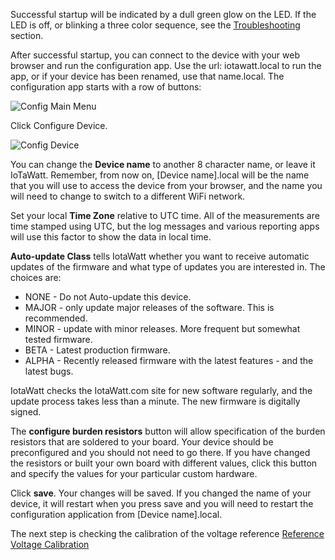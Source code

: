 Successful startup will be indicated by a dull green glow on the LED.  If the LED is off, or blinking a three color sequence, see the [Troubleshooting](https://github.com/boblemaire/IoTaWatt/wiki/Troubleshooting) section.

After successful startup, you can connect to the device with your web browser and run the configuration app. Use the url: iotawatt.local to run the app, or if your device has been renamed, use that name.local.  The configuration app starts with a row of buttons:

![Config Main Menu](http://iotawatt.com/Images/config_main_menu.PNG)

Click Configure Device.

![Config Device](http://iotawatt.com/Images/Capture.JPG)

You can change the **Device name** to another 8 character name, or leave it IoTaWatt.  Remember, from now on, [Device name].local will be the name that you will use to access the device from your browser, and the name you will need to change to switch to a different WiFi network.

Set your local **Time Zone** relative to UTC time.  All of the measurements are time stamped using UTC, but the log messages and various reporting apps will use this factor to show the data in local time.

**Auto-update Class** tells IotaWatt whether you want to receive automatic updates of the firmware and what type of updates you are interested in.  The choices are:

* NONE - Do not Auto-update this device.
* MAJOR - only update major releases of the software.  This is recommended.
* MINOR - update with minor releases.  More frequent but somewhat tested firmware.
* BETA - Latest production firmware.
* ALPHA - Recently released firmware with the latest features - and the latest bugs.

IotaWatt checks the IotaWatt.com site for new software regularly, and the update process takes less than a minute.  The new firmware is digitally signed.

The **configure burden resistors** button will allow specification of the burden resistors that are soldered to your board. Your device should be preconfigured and you should not need to go there.  If you have changed the resistors or built your own board with different values, click this button and specify the values for your particular custom hardware.

Click **save**. Your changes will be saved.   If you changed the name of your device, it will restart when you press save and you will need to restart the configuration application from [Device name].local.

The next step is checking the calibration of the voltage reference [Reference Voltage Calibration](https://github.com/boblemaire/IoTaWatt/wiki/Reference-Voltage-Calibration)